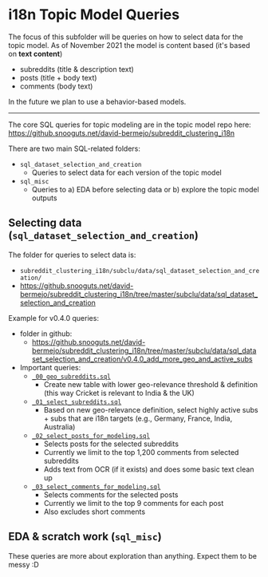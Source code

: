 # i18n Topic Model Queries

The focus of this subfolder will be queries on how to select data for the topic model. As of November 2021 the model is content based (it's based on **text content**)
- subreddits (title & description text)
- posts (title + body text)
- comments (body text)

In the future we plan to use a behavior-based models.

---

The core SQL queries for topic modeling are in the topic model repo here:<br>
https://github.snooguts.net/david-bermejo/subreddit_clustering_i18n

There are two main SQL-related folders:
- `sql_dataset_selection_and_creation`
  - Queries to select data for each version of the topic model
- `sql_misc`
  - Queries to a) EDA before selecting data or b) explore the topic model outputs

## Selecting data (`sql_dataset_selection_and_creation`)
The folder for queries to select data is:
- `subreddit_clustering_i18n/subclu/data/sql_dataset_selection_and_creation/`
- https://github.snooguts.net/david-bermejo/subreddit_clustering_i18n/tree/master/subclu/data/sql_dataset_selection_and_creation

Example for v0.4.0 queries:<br>
- folder in github:
  - https://github.snooguts.net/david-bermejo/subreddit_clustering_i18n/tree/master/subclu/data/sql_dataset_selection_and_creation/v0.4.0_add_more_geo_and_active_subs
- Important queries:
  - [`_00_geo_subreddits.sql`](https://github.snooguts.net/david-bermejo/subreddit_clustering_i18n/blob/master/subclu/data/sql_dataset_selection_and_creation/v0.4.0_add_more_geo_and_active_subs/_00_geo_subreddits.sql)
    - Create new table with lower geo-relevance threshold & definition (this way Cricket is relevant to India & the UK) 
  - [`_01_select_subreddits.sql`](https://github.snooguts.net/david-bermejo/subreddit_clustering_i18n/blob/master/subclu/data/sql_dataset_selection_and_creation/v0.4.0_add_more_geo_and_active_subs/_01_select_subreddits.sql)
    - Based on new geo-relevance definition, select highly active subs + subs that are i18n targets (e.g., Germany, France, India, Australia) 
  - [`_02_select_posts_for_modeling.sql`](https://github.snooguts.net/david-bermejo/subreddit_clustering_i18n/blob/master/subclu/data/sql_dataset_selection_and_creation/v0.4.0_add_more_geo_and_active_subs/_02_select_posts_for_modeling.sql)
    - Selects posts for the selected subreddits
    - Currently we limit to the top 1,200 comments from selected subreddits
    - Adds text from OCR (if it exists) and does some basic text clean up
  - [`_03_select_comments_for_modeling.sql`](https://github.snooguts.net/david-bermejo/subreddit_clustering_i18n/blob/master/subclu/data/sql_dataset_selection_and_creation/v0.4.0_add_more_geo_and_active_subs/_03_select_comments_for_modeling.sql)
    - Selects comments for the selected posts
    - Currently we limit to the top 9 comments for each post
    - Also excludes short comments


## EDA & scratch work (`sql_misc`)

These queries are more about exploration than anything. Expect them to be messy :D
